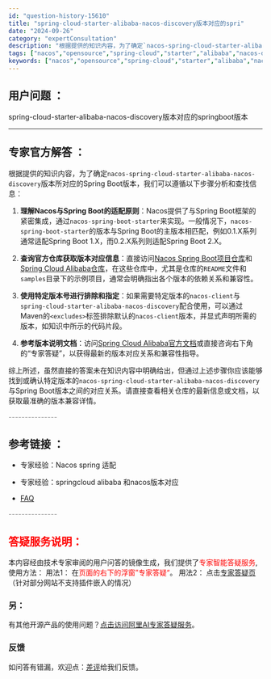 ```yaml
---
id: "question-history-15610"
title: "spring-cloud-starter-alibaba-nacos-discovery版本对应的spri"
date: "2024-09-26"
category: "expertConsultation"
description: "根据提供的知识内容，为了确定`nacos-spring-cloud-starter-alibaba-nacos-discovery`版本所对应的Spring Boot版本，我们可以遵循以下步骤分析和查找信息：1. **理解Nacos与Spring Boot的适配原则**：Nacos提供了与Sprin"
tags: ["nacos","opensource","spring-cloud","starter","alibaba","nacos-discovery","springboot"]
keywords: ["nacos","opensource","spring-cloud","starter","alibaba","nacos-discovery","springboot"]
---
```


## 用户问题 ： 
 spring-cloud-starter-alibaba-nacos-discovery版本对应的springboot版本  

---------------
## 专家官方解答 ：

根据提供的知识内容，为了确定`nacos-spring-cloud-starter-alibaba-nacos-discovery`版本所对应的Spring Boot版本，我们可以遵循以下步骤分析和查找信息：

1. **理解Nacos与Spring Boot的适配原则**：Nacos提供了与Spring Boot框架的紧密集成，通过`nacos-spring-boot-starter`来实现。一般情况下，`nacos-spring-boot-starter`的版本与Spring Boot的主版本相匹配，例如0.1.X系列通常适配Spring Boot 1.X，而0.2.X系列则适配Spring Boot 2.X。

2. **查询官方仓库获取版本对应信息**：直接访问[Nacos Spring Boot项目仓库](https://github.com/nacos-group/nacos-spring-boot-project)和[Spring Cloud Alibaba仓库](https://github.com/alibaba/spring-cloud-alibaba)，在这些仓库中，尤其是仓库的`README`文件和`samples`目录下的示例项目，通常会明确指出各个版本的依赖关系和兼容性。

3. **使用特定版本号进行排除和指定**：如果需要特定版本的`nacos-client`与`spring-cloud-starter-alibaba-nacos-discovery`配合使用，可以通过Maven的`<excludes>`标签排除默认的`nacos-client`版本，并显式声明所需的版本，如知识中所示的代码片段。

4. **参考版本说明文档**：访问[Spring Cloud Alibaba官方文档](https://sca.aliyun.com/zh-cn/docs/next/overview/version-explain/)或直接咨询右下角的“专家答疑”，以获得最新的版本对应关系和兼容性指导。

综上所述，虽然直接的答案未在知识内容中明确给出，但通过上述步骤你应该能够找到或确认特定版本的`nacos-spring-cloud-starter-alibaba-nacos-discovery`与Spring Boot版本之间的对应关系。请直接查看相关仓库的最新信息或文档，以获取最准确的版本兼容详情。


<font color="#949494">---------------</font> 


## 参考链接 ：

* 专家经验：Nacos spring 适配 
 
 * 专家经验：springcloud alibaba 和nacos版本对应 
 
 * [FAQ](https://nacos.io/docs/latest/guide/user/faq)


 <font color="#949494">---------------</font> 
 


## <font color="#FF0000">答疑服务说明：</font> 

本内容经由技术专家审阅的用户问答的镜像生成，我们提供了<font color="#FF0000">专家智能答疑服务</font>,使用方法：
用法1： 在<font color="#FF0000">页面的右下的浮窗”专家答疑“</font>。
用法2： 点击[专家答疑页](https://answer.opensource.alibaba.com/docs/intro)（针对部分网站不支持插件嵌入的情况）
### 另：


有其他开源产品的使用问题？[点击访问阿里AI专家答疑服务](https://answer.opensource.alibaba.com/docs/intro)。
### 反馈
如问答有错漏，欢迎点：[差评](https://ai.nacos.io/user/feedbackByEnhancerGradePOJOID?enhancerGradePOJOId=15624)给我们反馈。
